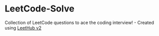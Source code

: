# LeetCode-Solve
Collection of LeetCode questions to ace the coding interview! - Created using [LeetHub v2](https://github.com/arunbhardwaj/LeetHub-2.0)
